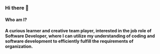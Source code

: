 ### Hi there 👋
#### Who am I?
#### A curious learner and creative team player, interested in the job role of Software Developer, where I can utilize my understanding of coding and software development to efficiently fulfill the requirements of organization.

<!--
**nikhilkrdwivedi/nikhilkrdwivedi** is a ✨ _special_ ✨ repository because its `README.md` (this file) appears on your GitHub profile.

Here are some ideas to get you started:

- 🔭 I’m currently working on ...
- 🌱 I’m currently learning ...
- 👯 I’m looking to collaborate on ...
- 🤔 I’m looking for help with ...
- 💬 Ask me about ...
- 📫 How to reach me: ...
- 😄 Pronouns: ...
- ⚡ Fun fact: ...
-->
